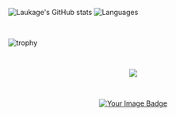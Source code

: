 ![Laukage's GitHub stats](https://github-readme-stats.vercel.app/api?username=Laukage&count_private=true&show_icons=true&theme=transparent&hide_border=true&number_format=long) ![Languages](https://github-readme-stats.vercel.app/api/top-langs/?username=Laukage&theme=transparent&hide_border=true&layout=compact)

<br>

![trophy](https://github-profile-trophy.vercel.app/?username=Laukage&theme=onedark&column=-1)

<br>

<p align="center">
  <img src="https://github-profile-summary-cards.vercel.app/api/cards/profile-details?username=Laukage&theme=transparent" />
</p>

<br>

<p align="center">
  <a href="https://tryhackme.com/r/p/Fredagsguf" target="_blank">
    <img src="https://tryhackme-badges.s3.amazonaws.com/Fredagsguf.png" alt="Your Image Badge" />
  </a>
</p>

<br>
